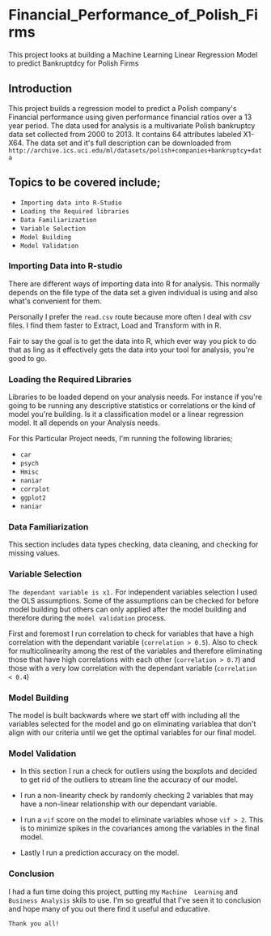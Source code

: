 # **Financial_Performance_of_Polish_Firms**
This project looks at building a Machine Learning Linear Regression Model to predict Bankruptdcy for Polish Firms
## **Introduction**
This project builds a regression model to predict a Polish company's Financial performance using given
performance financial ratios over a 13 year period. The data used for analysis is a multivariate Polish
bankruptcy data set collected from 2000 to 2013. It contains 64 attributes labeled X1-X64. The data set and it's full
description can be downloaded from `http://archive.ics.uci.edu/ml/datasets/polish+companies+bankruptcy+data`
## **Topics to be covered include;**
- `Importing data into R-Studio`
- `Loading the Required libraries`
- `Data Familiarizaztion`
- `Variable Selection`
- `Model Building`
- `Model Validation`

### **Importing Data into R-studio**
There are different ways of importing data into R for analysis. This normally depends on the file type of the data set a given individual is using and also what's convenient for them.

Personally I prefer the `read.csv` route because more often I deal with *csv* files. I find them faster to Extract, Load and Transform with in R.

Fair to say the goal is to get the data into R, which ever way you pick to do that as ling as it effectively gets the data into your tool for analysis, you're good to go.
### **Loading the Required Libraries**
Libraries to be loaded depend on your analysis needs. For instance if you're going to be running any descriptive statistics or correlations or the kind of model you're building. Is it a classification model or a linear regression model. It all depends on your Analysis needs.

For this Particular Project needs, I'm running the following libraries;

- `car`
- `psych`
- `Hmisc`
- `naniar`
- `corrplot`
- `ggplot2`
- `naniar`

### **Data Familiarization**
This section includes data types checking, data cleaning, and checking for missing values.
### **Variable Selection**
`The dependant variable is x1.` For independent variables selection I used the OLS assumptions. Some of the assumptions can be checked for before model building but others can only applied after the model building and therefore during the `model validation` process.

First and foremost I run correlation to check for variables that have a high correlation with the dependant variable (`correlation > 0.5`). Also to check for multicolinearity among the rest of the variables and therefore eliminating those that have high correlations with each other (`correlation > 0.7`) and those with a very low correlation with the dependant variable (`correlation < 0.4`)
### **Model Building**
The model is built backwards where we start off with including all the variables selected for the model and go on eliminating variablea that don't align with our criteria until we get the optimal variables for our final model.
### **Model Validation**
- In this section I run a check for outliers using the boxplots and decided to get rid of the outliers to stream line the accuracy of our model.

- I run a non-linearity check by randomly checking 2 variables that may have a non-linear relationship with our dependant variable.

- I run a `vif` score on the model to eliminate variables whose `vif > 2`. This is to minimize spikes in the covariances among the variables in the final model.

- Lastly I run a prediction accuracy on the model.
### **Conclusion**
I had a fun time doing this project, putting my `Machine  Learning` and `Business Analysis` skils to use. I'm so greatful that I've seen it to conclusion and hope many of you out there find it useful and educative.

`Thank you all!`
